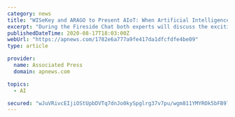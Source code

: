 ```yaml
---
category: news
title: "WISeKey and ARAGO to Present AIoT: When Artificial Intelligence Meets the Internet of Things"
excerpt: "During the Fireside Chat both experts will discuss the exciting benefits to be had from AIoT resulting from the groundbreaking combination of their industry leading products: ARAGO’s AI based Knowledge Automation and Data platform and WISeKey’s Cybersecurity and IoT technologies."
publishedDateTime: 2020-08-17T18:03:00Z
webUrl: "https://apnews.com/1782e6a777a9fe417da1dfcfdfe4be09"
type: article

provider:
  name: Associated Press
  domain: apnews.com

topics:
  - AI

secured: "wJuVRivcEIjiOStUpbDVTq7dnJo0kySpglrg37v7pu/wgm811YMYROk5bFB9lCyKulIwefcZMZ3Zukyeiy0TOeQIknH87+ZND6FDDqe02/FJum863z041ajymDnE24+WHx/q1T3rdjrMUPWNk/uT+1rwZG42tDPKIjbfrv+hUHIEH12QT42tj9oZ/X1aGunfVpwYKXxmIzKHe8zbx42xtmeh0nqAmkwOI3Rb/PMJ7VoGDN+fCoAoi1fC9wOWel5Qj/+O1fnweE6s3M2c5H1hM0bhRVQfSxd4gCqjrVu9rw3nHYm8Sa/92pBi7/WV3m/l12DwWBYTGmJ9qroIIFCvrA==;zKhtNlxoVBlyfEWAQXXZcg=="
---
```


